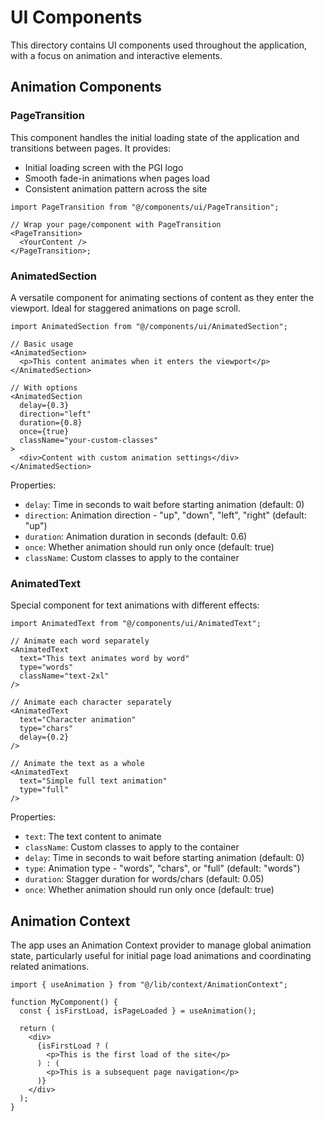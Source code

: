 # UI Components

This directory contains UI components used throughout the application, with a focus on animation and interactive elements.

## Animation Components

### PageTransition

This component handles the initial loading state of the application and transitions between pages. It provides:

- Initial loading screen with the PGI logo
- Smooth fade-in animations when pages load
- Consistent animation pattern across the site

```tsx
import PageTransition from "@/components/ui/PageTransition";

// Wrap your page/component with PageTransition
<PageTransition>
  <YourContent />
</PageTransition>;
```

### AnimatedSection

A versatile component for animating sections of content as they enter the viewport. Ideal for staggered animations on page scroll.

```tsx
import AnimatedSection from "@/components/ui/AnimatedSection";

// Basic usage
<AnimatedSection>
  <p>This content animates when it enters the viewport</p>
</AnimatedSection>

// With options
<AnimatedSection
  delay={0.3}
  direction="left"
  duration={0.8}
  once={true}
  className="your-custom-classes"
>
  <div>Content with custom animation settings</div>
</AnimatedSection>
```

Properties:

- `delay`: Time in seconds to wait before starting animation (default: 0)
- `direction`: Animation direction - "up", "down", "left", "right" (default: "up")
- `duration`: Animation duration in seconds (default: 0.6)
- `once`: Whether animation should run only once (default: true)
- `className`: Custom classes to apply to the container

### AnimatedText

Special component for text animations with different effects:

```tsx
import AnimatedText from "@/components/ui/AnimatedText";

// Animate each word separately
<AnimatedText
  text="This text animates word by word"
  type="words"
  className="text-2xl"
/>

// Animate each character separately
<AnimatedText
  text="Character animation"
  type="chars"
  delay={0.2}
/>

// Animate the text as a whole
<AnimatedText
  text="Simple full text animation"
  type="full"
/>
```

Properties:

- `text`: The text content to animate
- `className`: Custom classes to apply to the container
- `delay`: Time in seconds to wait before starting animation (default: 0)
- `type`: Animation type - "words", "chars", or "full" (default: "words")
- `duration`: Stagger duration for words/chars (default: 0.05)
- `once`: Whether animation should run only once (default: true)

## Animation Context

The app uses an Animation Context provider to manage global animation state, particularly useful for initial page load animations and coordinating related animations.

```tsx
import { useAnimation } from "@/lib/context/AnimationContext";

function MyComponent() {
  const { isFirstLoad, isPageLoaded } = useAnimation();

  return (
    <div>
      {isFirstLoad ? (
        <p>This is the first load of the site</p>
      ) : (
        <p>This is a subsequent page navigation</p>
      )}
    </div>
  );
}
```
